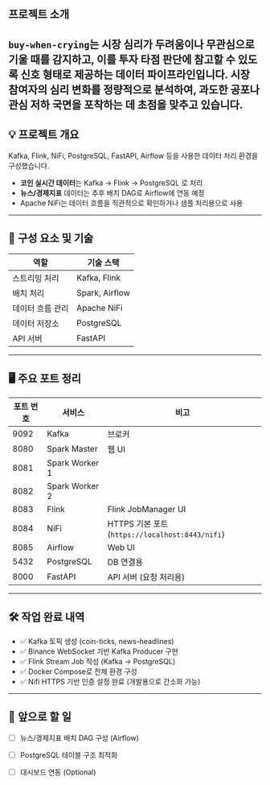 ## 프로젝트 소개

`buy-when-crying`는 시장 심리가 두려움이나 무관심으로 기울 때를 감지하고, 이를 투자 타점 판단에 참고할 수 있도록 신호 형태로 제공하는 데이터 파이프라인입니다.
시장 참여자의 심리 변화를 정량적으로 분석하여, 과도한 공포나 관심 저하 국면을 포착하는 데 초점을 맞추고 있습니다.
---

## 💡 프로젝트 개요

Kafka, Flink, NiFi, PostgreSQL, FastAPI, Airflow 등을 사용한 데이터 처리 환경을 구성했습니다.

- **코인 실시간 데이터**는 Kafka → Flink → PostgreSQL 로 처리
- **뉴스/경제지표** 데이터는 추후 배치 DAG로 Airflow에 연동 예정
- Apache NiFi는 데이터 흐름을 직관적으로 확인하거나 샘플 처리용으로 사용

---

## 🧩 구성 요소 및 기술

| 역할             | 기술 스택         |
|------------------|------------------|
| 스트리밍 처리     | Kafka, Flink     |
| 배치 처리         | Spark, Airflow   |
| 데이터 흐름 관리 | Apache NiFi      |
| 데이터 저장소     | PostgreSQL       |
| API 서버         | FastAPI          |

---

## 🖥️ 주요 포트 정리

| 포트 번호 | 서비스        | 비고                                |
|-----------|----------------|-------------------------------------|
| 9092      | Kafka          | 브로커                              |
| 8080      | Spark Master   | 웹 UI                               |
| 8081      | Spark Worker 1 |                                     |
| 8082      | Spark Worker 2 |                                     |
| 8083      | Flink          | Flink JobManager UI                 |
| 8084      | NiFi           | HTTPS 기본 포트 (`https://localhost:8443/nifi`) |
| 8085      | Airflow        | Web UI                              |
| 5432      | PostgreSQL     | DB 연결용                           |
| 8000      | FastAPI        | API 서버 (요청 처리용)              |

---

## 🛠 작업 완료 내역

- ✅ Kafka 토픽 생성 (coin-ticks, news-headlines)
- ✅ Binance WebSocket 기반 Kafka Producer 구현
- ✅ Flink Stream Job 작성 (Kafka → PostgreSQL)
- ✅ Docker Compose로 전체 환경 구성
- ✅ Nifi HTTPS 기반 인증 설정 완료 (개발용으로 간소화 가능)

---

## 📌 앞으로 할 일

- [ ] 뉴스/경제지표 배치 DAG 구성 (Airflow)
- [ ] PostgreSQL 테이블 구조 최적화
- [ ] 대시보드 연동 (Optional)


